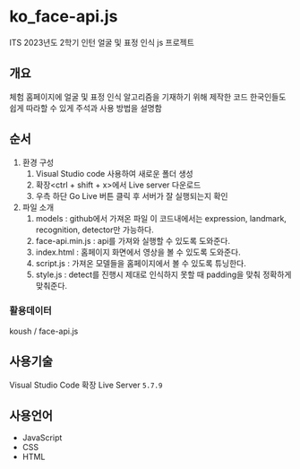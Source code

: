 # ko_face-api.js
ITS 2023년도 2학기 인턴 얼굴 및 표정 인식 js 프로젝트

## 개요

체험 홈페이지에 얼굴 및 표정 인식 알고리즘을 기재하기 위해 제작한 코드
한국인들도 쉽게 따라할 수 있게 주석과 사용 방법을 설명함


## 순서

1. 환경 구성
   1. Visual Studio code 사용하여 새로운 폴더 생성
   2. 확장<ctrl + shift + x>에서 Live server 다운로드
   3. 우측 하단 Go Live 버튼 클릭 후 서버가 잘 실행되는지 확인
2. 파일 소개
   1. models : github에서 가져온 파일 이 코드내에서는 expression, landmark, recognition, detector만 가능하다.
   2. face-api.min.js : api를 가져와 실행할 수 있도록 도와준다.
   3. index.html : 홈페이지 화면에서 영상을 볼 수 있도록 도와준다.
   4. script.js : 가져온 모델들을 홈페이지에서 볼 수 있도록 튜닝한다.
   5. style.js : detect를 진행시 제대로 인식하지 못할 때 padding을 맞춰 정확하게 맞춰준다. 

### 활용데이터

koush / face-api.js

## 사용기술

Visual Studio Code
확장 Live Server `5.7.9`

## 사용언어
- JavaScript
- CSS
- HTML



